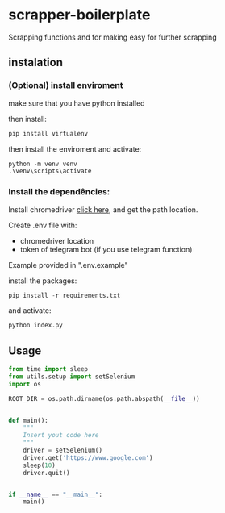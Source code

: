 # scrapper-boilerplate


Scrapping functions and for making easy for further scrapping

## instalation

### (Optional) install enviroment

make sure that you have python installed

then install:

```python
pip install virtualenv
```

then install the enviroment and activate:

```python
python -m venv venv
.\venv\scripts\activate
```

### Install the dependêncies:

Install chromedriver [click here](https://chromedriver.chromium.org/downloads), and get the path location.

Create .env file with:

- chromedriver location
- token of telegram bot (if you use telegram function)

Example provided in ".env.example"

install the packages:

```python
pip install -r requirements.txt
```
and activate:
 
```python
python index.py
```

## Usage 

```python
from time import sleep
from utils.setup import setSelenium
import os

ROOT_DIR = os.path.dirname(os.path.abspath(__file__))


def main():
    """
    Insert yout code here
    """
    driver = setSelenium()
    driver.get('https://www.google.com')
    sleep(10)
    driver.quit()


if __name__ == "__main__":
    main()

```